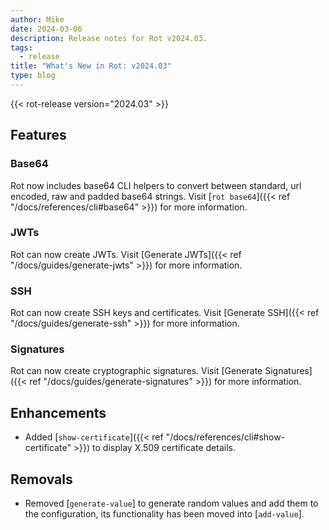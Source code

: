 ```yaml
---
author: Mike
date: 2024-03-06
description: Release notes for Rot v2024.03.
tags:
  - release
title: "What's New in Rot: v2024.03"
type: blog
---
```


{{< rot-release version="2024.03" >}}

## Features

### Base64

Rot now includes base64 CLI helpers to convert between standard, url encoded, raw and padded base64 strings.  Visit [`rot base64`]({{< ref "/docs/references/cli#base64" >}}) for more information.

### JWTs

Rot can now create JWTs.  Visit [Generate JWTs]({{< ref "/docs/guides/generate-jwts" >}}) for more information.

### SSH

Rot can now create SSH keys and certificates.  Visit [Generate SSH]({{< ref "/docs/guides/generate-ssh" >}}) for more information.

### Signatures

Rot can now create cryptographic signatures.  Visit [Generate Signatures]({{< ref "/docs/guides/generate-signatures" >}}) for more information.

## Enhancements

- Added [`show-certificate`]({{< ref "/docs/references/cli#show-certificate" >}}) to display X.509 certificate details.

## Removals

- Removed [`generate-value`] to generate random values and add them to the configuration, its functionality has been moved into [`add-value`].
